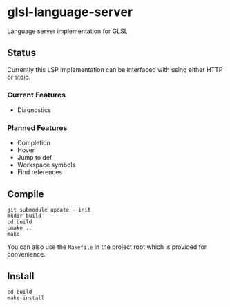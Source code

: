 # glsl-language-server
Language server implementation for GLSL

## Status
Currently this LSP implementation can be interfaced with using either HTTP or stdio.

### Current Features

- Diagnostics

### Planned Features

- Completion
- Hover
- Jump to def
- Workspace symbols
- Find references


## Compile

    git submodule update --init
    mkdir build
    cd build
    cmake ..
    make

You can also use the `Makefile` in the project root which is provided for convenience.

## Install

    cd build
    make install
